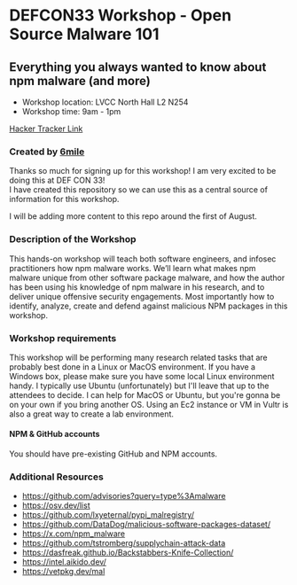 # DEFCON33 Workshop - Open Source Malware 101

## Everything you always wanted to know about npm malware (and more)

- Workshop location: LVCC North Hall L2 N254
- Workshop time: 9am - 1pm 

[Hacker Tracker Link](https://hackertracker.app/event/?conf=DEFCON33&event=61720)

### Created by [6mile](https://github.com/6mile/)

Thanks so much for signing up for this workshop!  I am very excited to be doing this at DEF CON 33!  
I have created this repository so we can use this as a central source of information for this workshop.  

I will be adding more content to this repo around the first of August.

### Description of the Workshop

This hands-on workshop will teach both software engineers, and infosec practitioners how npm malware works. We’ll learn what makes npm malware unique from other software package malware, and how the author has been using his knowledge of npm malware in his research, and to deliver unique offensive security engagements. Most importantly how to identify, analyze, create and defend against malicious NPM packages in this workshop.

### Workshop requirements

This workshop will be performing many research related tasks that are probably best done in a Linux or MacOS environment.  If you have a Windows box, please make sure you have some local Linux environment handy.  I typically use Ubuntu (unfortunately) but I'll leave that up to the attendees to decide.  I can help for MacOS or Ubuntu, but you're gonna be on your own if you bring another OS. Using an Ec2 instance or VM in Vultr is also a great way to create a lab environment.

#### NPM & GitHub accounts

You should have pre-existing GitHub and NPM accounts.


### Additional Resources

- https://github.com/advisories?query=type%3Amalware
- https://osv.dev/list
- https://github.com/lxyeternal/pypi_malregistry/
- https://github.com/DataDog/malicious-software-packages-dataset/
- https://x.com/npm_malware
- https://github.com/tstromberg/supplychain-attack-data
- https://dasfreak.github.io/Backstabbers-Knife-Collection/
- https://intel.aikido.dev/
- https://vetpkg.dev/mal

